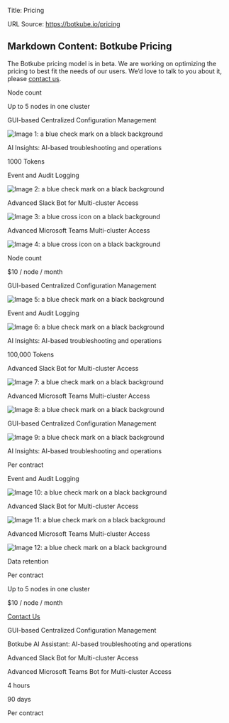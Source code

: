 Title: Pricing

URL Source: https://botkube.io/pricing

Markdown Content:
Botkube Pricing
---------------

The Botkube pricing model is in beta. We are working on optimizing the pricing to best fit the needs of our users. We’d love to talk to you about it, please [contact us](https://botkube.io/contact).

Node count

Up to 5 nodes in one cluster

GUI-based Centralized Configuration Management

![Image 1: a blue check mark on a black background](https://assets-global.website-files.com/633705de6adaa38599d8e258/640a3934a0f6e0a40562e415_pricing-yes.svg)

AI Insights: AI-based troubleshooting and operations

1000 Tokens

Event and Audit Logging

![Image 2: a blue check mark on a black background](https://assets-global.website-files.com/633705de6adaa38599d8e258/640a3934a0f6e0a40562e415_pricing-yes.svg)

Advanced Slack Bot for Multi-cluster Access

![Image 3: a blue cross icon on a black background](https://assets-global.website-files.com/633705de6adaa38599d8e258/640a388c9b10d4675fb225e7_pricing-no.svg)

Advanced Microsoft Teams Multi-cluster Access

![Image 4: a blue cross icon on a black background](https://assets-global.website-files.com/633705de6adaa38599d8e258/640a388c9b10d4675fb225e7_pricing-no.svg)

Node count

$10 / node / month

GUI-based Centralized Configuration Management

![Image 5: a blue check mark on a black background](https://assets-global.website-files.com/633705de6adaa38599d8e258/640a3934a0f6e0a40562e415_pricing-yes.svg)

Event and Audit Logging

![Image 6: a blue check mark on a black background](https://assets-global.website-files.com/633705de6adaa38599d8e258/640a3934a0f6e0a40562e415_pricing-yes.svg)

AI Insights: AI-based troubleshooting and operations

100,000 Tokens

Advanced Slack Bot for Multi-cluster Access

![Image 7: a blue check mark on a black background](https://assets-global.website-files.com/633705de6adaa38599d8e258/640a3934a0f6e0a40562e415_pricing-yes.svg)

Advanced Microsoft Teams Multi-cluster Access

![Image 8: a blue check mark on a black background](https://assets-global.website-files.com/633705de6adaa38599d8e258/640a3934a0f6e0a40562e415_pricing-yes.svg)

GUI-based Centralized Configuration Management

![Image 9: a blue check mark on a black background](https://assets-global.website-files.com/633705de6adaa38599d8e258/640a3934a0f6e0a40562e415_pricing-yes.svg)

AI Insights: AI-based troubleshooting and operations

Per contract

Event and Audit Logging

![Image 10: a blue check mark on a black background](https://assets-global.website-files.com/633705de6adaa38599d8e258/640a3934a0f6e0a40562e415_pricing-yes.svg)

Advanced Slack Bot for Multi-cluster Access

![Image 11: a blue check mark on a black background](https://assets-global.website-files.com/633705de6adaa38599d8e258/640a3934a0f6e0a40562e415_pricing-yes.svg)

Advanced Microsoft Teams Multi-cluster Access

![Image 12: a blue check mark on a black background](https://assets-global.website-files.com/633705de6adaa38599d8e258/640a3934a0f6e0a40562e415_pricing-yes.svg)

Data retention

Per contract

Up to 5 nodes in one cluster

$10 / node / month

[Contact Us](https://botkube.io/contact)

GUI-based Centralized Configuration Management

Botkube AI Assistant: AI-based troubleshooting and operations

Advanced Slack Bot for Multi-cluster Access

Advanced Microsoft Teams Bot for Multi-cluster Access

4 hours

90 days

Per contract
